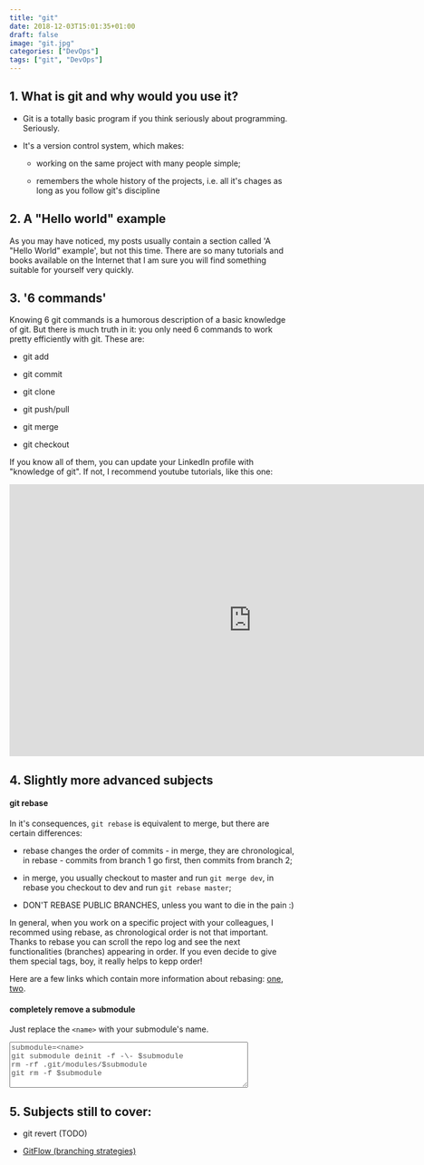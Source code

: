 ```yaml
---
title: "git"
date: 2018-12-03T15:01:35+01:00
draft: false
image: "git.jpg"
categories: ["DevOps"]
tags: ["git", "DevOps"]
---
```


## 1. What is git and why would you use it?

* Git is a totally basic program if you think seriously about programming. Seriously.

* It's a version control system, which makes:

    * working on the same project with many people simple;

    * remembers the whole history of the projects, i.e. all it's chages as long as you follow git's discipline

## 2. A "Hello world" example

As you may have noticed, my posts usually contain a section called 'A "Hello World" example', but not this time. There are so many tutorials and books available on the Internet that I am sure you will find something suitable for yourself very quickly.

## 3. '6 commands'

Knowing 6 git commands is a humorous description of a basic knowledge of git. But there is much truth in it: you only need 6 commands to work pretty efficiently with git. These are:

* git add

* git commit

* git clone

* git push/pull

* git merge

* git checkout


If you know all of them, you can update your LinkedIn profile with "knowledge of git". If not, I recommend youtube tutorials, like this one:

<iframe width="853" height="480" src="https://www.youtube.com/embed/HVsySz-h9r4" frameborder="0" allow="accelerometer; autoplay; encrypted-media; gyroscope; picture-in-picture" allowfullscreen></iframe>

## 4. Slightly more advanced subjects

#### git rebase

In it's consequences, `git rebase` is equivalent to merge, but there are certain differences:

* rebase changes the order of commits - in merge, they are chronological, in rebase - commits from branch 1 go first, then commits from branch 2;

* in merge, you usually checkout to master and run `git merge dev`, in rebase you checkout to dev and run `git rebase master`;

* DON'T REBASE PUBLIC BRANCHES, unless you want to die in the pain :)

In general, when  you work on a specific project with your colleagues, I recommed using rebase, as chronological order is not that important. Thanks to rebase you can scroll the repo log and see the next functionalities (branches) appearing in order. If you even decide to give them special tags, boy, it really helps to kepp order!

Here are a few links which contain more information about rebasing: [one](https://www.atlassian.com/git/tutorials/rewriting-history/git-rebase), [two](https://benmarshall.me/git-rebase/).

#### completely remove a submodule

Just replace the `<name>` with your submodule's name.

<textarea rows = "5" cols = "50" name = "git_submodule" style='font-family: "Courier New"; color: #505050;'>
submodule=<name>
git submodule deinit -f -\- $submodule
rm -rf .git/modules/$submodule
git rm -f $submodule
</textarea><br>

## 5. Subjects still to cover:

* git revert (TODO)

* [GitFlow (branching strategies)](https://gitversion.readthedocs.io/en/latest/git-branching-strategies/gitflow/)
